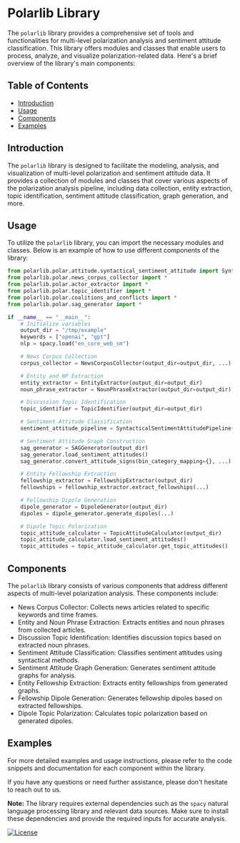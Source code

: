 # Polarlib Library

The `polarlib` library provides a comprehensive set of tools and functionalities for multi-level polarization analysis and sentiment attitude classification. This library offers modules and classes that enable users to process, analyze, and visualize polarization-related data. Here's a brief overview of the library's main components:

## Table of Contents

- [Introduction](#introduction)
- [Usage](#usage)
- [Components](#components)
- [Examples](#examples)

## Introduction

The `polarlib` library is designed to facilitate the modeling, analysis, and visualization of multi-level polarization and sentiment attitude data. It provides a collection of modules and classes that cover various aspects of the polarization analysis pipeline, including data collection, entity extraction, topic identification, sentiment attitude classification, graph generation, and more.

## Usage

To utilize the `polarlib` library, you can import the necessary modules and classes. Below is an example of how to use different components of the library:

```python
from polarlib.polar.attitude.syntactical_sentiment_attitude import SyntacticalSentimentAttitudePipeline
from polarlib.polar.news_corpus_collector import *
from polarlib.polar.actor_extractor import *
from polarlib.polar.topic_identifier import *
from polarlib.polar.coalitions_and_conflicts import *
from polarlib.polar.sag_generator import *

if __name__ == "__main__":
    # Initialize variables
    output_dir = "/tmp/example"
    keywords = ["openai", "gpt"]
    nlp = spacy.load("en_core_web_sm")

    # News Corpus Collection
    corpus_collector = NewsCorpusCollector(output_dir=output_dir, ...)

    # Entity and NP Extraction
    entity_extractor = EntityExtractor(output_dir=output_dir)
    noun_phrase_extractor = NounPhraseExtractor(output_dir=output_dir)

    # Discussion Topic Identification
    topic_identifier = TopicIdentifier(output_dir=output_dir)

    # Sentiment Attitude Classification
    sentiment_attitude_pipeline = SyntacticalSentimentAttitudePipeline(output_dir=output_dir, nlp=nlp, ...)

    # Sentiment Attitude Graph Construction
    sag_generator = SAGGenerator(output_dir)
    sag_generator.load_sentiment_attitudes()
    sag_generator.convert_attitude_signs(bin_category_mapping={}, ...)

    # Entity Fellowship Extraction
    fellowship_extractor = FellowshipExtractor(output_dir)
    fellowships = fellowship_extractor.extract_fellowships(...)

    # Fellowship Dipole Generation
    dipole_generator = DipoleGenerator(output_dir)
    dipoles = dipole_generator.generate_dipoles(...)

    # Dipole Topic Polarization
    topic_attitude_calculator = TopicAttitudeCalculator(output_dir)
    topic_attitude_calculator.load_sentiment_attitudes()
    topic_attitudes = topic_attitude_calculator.get_topic_attitudes()
```

## Components

The `polarlib` library consists of various components that address different aspects of multi-level polarization analysis. These components include:

- News Corpus Collector: Collects news articles related to specific keywords and time frames.
- Entity and Noun Phrase Extraction: Extracts entities and noun phrases from collected articles.
- Discussion Topic Identification: Identifies discussion topics based on extracted noun phrases.
- Sentiment Attitude Classification: Classifies sentiment attitudes using syntactical methods.
- Sentiment Attitude Graph Generation: Generates sentiment attitude graphs for analysis.
- Entity Fellowship Extraction: Extracts entity fellowships from generated graphs.
- Fellowship Dipole Generation: Generates fellowship dipoles based on extracted fellowships.
- Dipole Topic Polarization: Calculates topic polarization based on generated dipoles.

## Examples

For more detailed examples and usage instructions, please refer to the code snippets and documentation for each component within the library.

If you have any questions or need further assistance, please don't hesitate to reach out to us.

**Note:** The library requires external dependencies such as the `spacy` natural language processing library and relevant data sources. Make sure to install these dependencies and provide the required inputs for accurate analysis.

[![License](https://img.shields.io/badge/license-MIT-blue.svg)](https://opensource.org/licenses/MIT)
